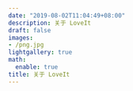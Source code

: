 ```yaml
---
date: "2019-08-02T11:04:49+08:00"
description: 关于 LoveIt
draft: false
images:
- /png.jpg
lightgallery: true
math:
  enable: true
title: 关于 LoveIt
---
```


